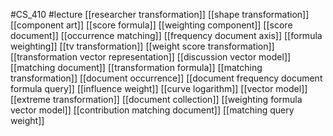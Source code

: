 #CS_410
#lecture
[[researcher transformation]]
[[shape transformation]]
[[component art]]
[[score formula]]
[[weighting component]]
[[score document]]
[[occurrence matching]]
[[frequency document axis]]
[[formula weighting]]
[[tv transformation]]
[[weight score transformation]]
[[transformation vector representation]]
[[discussion vector model]]
[[matching document]]
[[transformation formula]]
[[matching transformation]]
[[document occurrence]]
[[document frequency document formula query]]
[[influence weight]]
[[curve logarithm]]
[[vector model]]
[[extreme transformation]]
[[document collection]]
[[weighting formula vector model]]
[[contribution matching document]]
[[matching query weight]]
